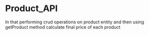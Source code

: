 # Product_API
In that performing crud operations on product entity and then using getProduct method calculate final price of each product
